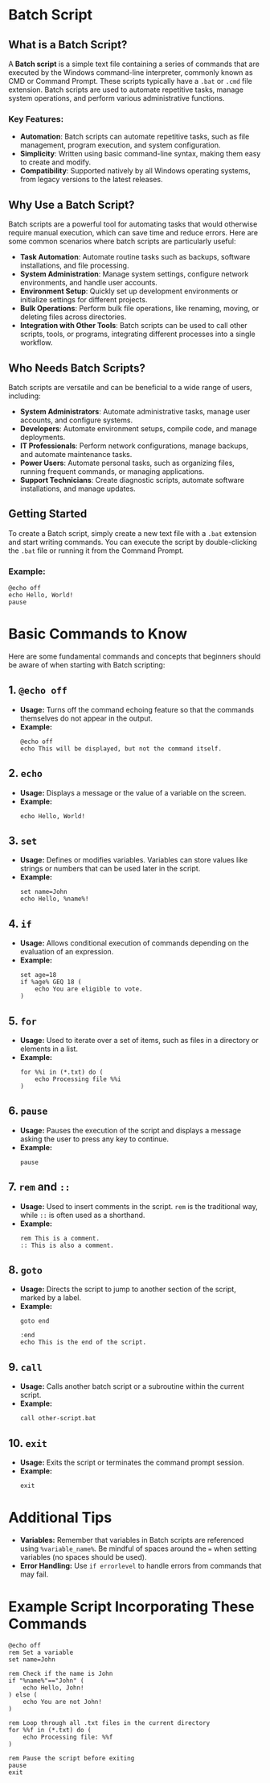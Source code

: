 # Batch Script

## What is a Batch Script?

A **Batch script** is a simple text file containing a series of commands that are executed by the Windows command-line interpreter, commonly known as CMD or Command Prompt. These scripts typically have a `.bat` or `.cmd` file extension. Batch scripts are used to automate repetitive tasks, manage system operations, and perform various administrative functions.

### Key Features:

- **Automation**: Batch scripts can automate repetitive tasks, such as file management, program execution, and system configuration.
- **Simplicity**: Written using basic command-line syntax, making them easy to create and modify.
- **Compatibility**: Supported natively by all Windows operating systems, from legacy versions to the latest releases.

## Why Use a Batch Script?

Batch scripts are a powerful tool for automating tasks that would otherwise require manual execution, which can save time and reduce errors. Here are some common scenarios where batch scripts are particularly useful:

- **Task Automation**: Automate routine tasks such as backups, software installations, and file processing.
- **System Administration**: Manage system settings, configure network environments, and handle user accounts.
- **Environment Setup**: Quickly set up development environments or initialize settings for different projects.
- **Bulk Operations**: Perform bulk file operations, like renaming, moving, or deleting files across directories.
- **Integration with Other Tools**: Batch scripts can be used to call other scripts, tools, or programs, integrating different processes into a single workflow.

## Who Needs Batch Scripts?

Batch scripts are versatile and can be beneficial to a wide range of users, including:

- **System Administrators**: Automate administrative tasks, manage user accounts, and configure systems.
- **Developers**: Automate environment setups, compile code, and manage deployments.
- **IT Professionals**: Perform network configurations, manage backups, and automate maintenance tasks.
- **Power Users**: Automate personal tasks, such as organizing files, running frequent commands, or managing applications.
- **Support Technicians**: Create diagnostic scripts, automate software installations, and manage updates.

## Getting Started

To create a Batch script, simply create a new text file with a `.bat` extension and start writing commands. You can execute the script by double-clicking the `.bat` file or running it from the Command Prompt.

### Example:

```batch
@echo off
echo Hello, World!
pause
```

# Basic Commands to Know

Here are some fundamental commands and concepts that beginners should be aware of when starting with Batch scripting:

## 1. `@echo off`
- **Usage:** Turns off the command echoing feature so that the commands themselves do not appear in the output.
- **Example:**
    ```batch
    @echo off
    echo This will be displayed, but not the command itself.
    ```

## 2. `echo`
- **Usage:** Displays a message or the value of a variable on the screen.
- **Example:**
    ```batch
    echo Hello, World!
    ```

## 3. `set`
- **Usage:** Defines or modifies variables. Variables can store values like strings or numbers that can be used later in the script.
- **Example:**
    ```batch
    set name=John
    echo Hello, %name%!
    ```

## 4. `if`
- **Usage:** Allows conditional execution of commands depending on the evaluation of an expression.
- **Example:**
    ```batch
    set age=18
    if %age% GEQ 18 (
        echo You are eligible to vote.
    )
    ```

## 5. `for`
- **Usage:** Used to iterate over a set of items, such as files in a directory or elements in a list.
- **Example:**
    ```batch
    for %%i in (*.txt) do (
        echo Processing file %%i
    )
    ```

## 6. `pause`
- **Usage:** Pauses the execution of the script and displays a message asking the user to press any key to continue.
- **Example:**
    ```batch
    pause
    ```

## 7. `rem` and `::`
- **Usage:** Used to insert comments in the script. `rem` is the traditional way, while `::` is often used as a shorthand.
- **Example:**
    ```batch
    rem This is a comment.
    :: This is also a comment.
    ```

## 8. `goto`
- **Usage:** Directs the script to jump to another section of the script, marked by a label.
- **Example:**
    ```batch
    goto end

    :end
    echo This is the end of the script.
    ```

## 9. `call`
- **Usage:** Calls another batch script or a subroutine within the current script.
- **Example:**
    ```batch
    call other-script.bat
    ```

## 10. `exit`
- **Usage:** Exits the script or terminates the command prompt session.
- **Example:**
    ```batch
    exit
    ```

# Additional Tips

- **Variables:** Remember that variables in Batch scripts are referenced using `%variable_name%`. Be mindful of spaces around the `=` when setting variables (no spaces should be used).
- **Error Handling:** Use `if errorlevel` to handle errors from commands that may fail.

# Example Script Incorporating These Commands

```batch
@echo off
rem Set a variable
set name=John

rem Check if the name is John
if "%name%"=="John" (
    echo Hello, John!
) else (
    echo You are not John!
)

rem Loop through all .txt files in the current directory
for %%f in (*.txt) do (
    echo Processing file: %%f
)

rem Pause the script before exiting
pause
exit
